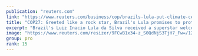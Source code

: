 ```yaml
---
publication: "reuters.com"
link: "https://www.reuters.com/business/cop/brazils-lula-put-climate-center-first-post-election-speech-abroad-2022-11-16/"
title: "COP27: Greeted like a rock star, Brazil's Lula promises to protect Amazon"
excerpt: "Brazil's Luiz Inacio Lula da Silva received a superstar welcome at the COP27 summit in Egypt on Wednesday as he pledged to recommit the rainforest nation to tackling the climate crisis and offered to "
image: "https://www.reuters.com/resizer/9FCwB1x34-z_S0QdNjS3TjH7_Fw=/1200x628/smart/filters:quality(80)/cloudfront-us-east-2.images.arcpublishing.com/reuters/ZUD2M6R6WBIRFJ4NXDYX5OISQA.jpg"
group: pro
rank: 15
---
```

